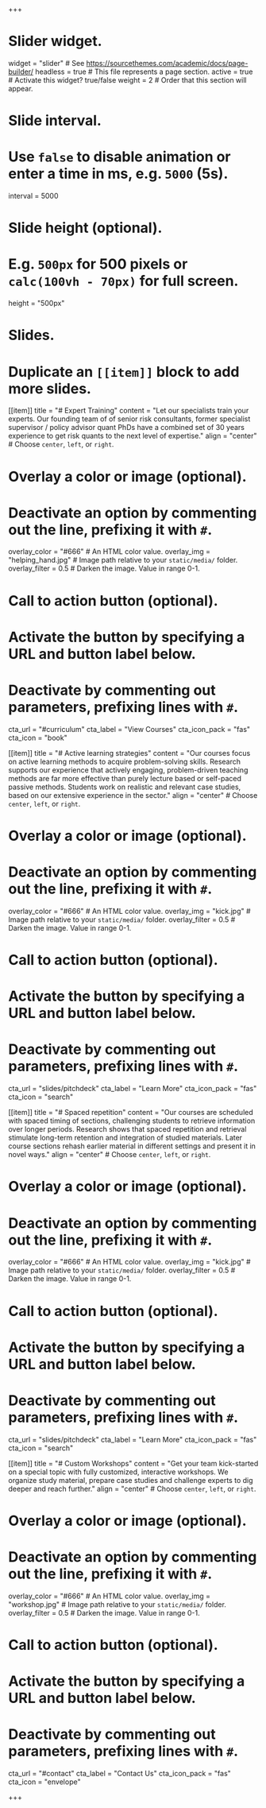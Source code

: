 +++
# Slider widget.
widget = "slider"  # See https://sourcethemes.com/academic/docs/page-builder/
headless = true  # This file represents a page section.
active = true  # Activate this widget? true/false
weight = 2  # Order that this section will appear.

# Slide interval.
# Use `false` to disable animation or enter a time in ms, e.g. `5000` (5s).
interval = 5000

# Slide height (optional).
# E.g. `500px` for 500 pixels or `calc(100vh - 70px)` for full screen.
height = "500px"

# Slides.
# Duplicate an `[[item]]` block to add more slides.
[[item]]
  title = "# Expert Training"
  content = "Let our specialists train your experts. Our founding team of of senior risk consultants, former specialist supervisor / policy advisor quant PhDs have a combined set of 30 years experience to get risk quants to the next level of expertise."
  align = "center"  # Choose `center`, `left`, or `right`.

  # Overlay a color or image (optional).
  #   Deactivate an option by commenting out the line, prefixing it with `#`.
  overlay_color = "#666"  # An HTML color value.
  overlay_img = "helping_hand.jpg"  # Image path relative to your `static/media/` folder.
  overlay_filter = 0.5  # Darken the image. Value in range 0-1.

  # Call to action button (optional).
  #   Activate the button by specifying a URL and button label below.
  #   Deactivate by commenting out parameters, prefixing lines with `#`.
  cta_url = "#curriculum"
  cta_label = "View Courses"
  cta_icon_pack = "fas"
  cta_icon = "book"

[[item]]
  title = "# Active learning strategies"
  content = "Our courses focus on active learning methods to acquire problem-solving skills. Research supports our experience that actively engaging, problem-driven teaching methods are far more effective than purely lecture based or self-paced passive methods. Students work on realistic and relevant case studies, based on our extensive experience in the sector."
  align = "center"  # Choose `center`, `left`, or `right`.

  # Overlay a color or image (optional).
  #   Deactivate an option by commenting out the line, prefixing it with `#`.
  overlay_color = "#666"  # An HTML color value.
  overlay_img = "kick.jpg"  # Image path relative to your `static/media/` folder.
  overlay_filter = 0.5  # Darken the image. Value in range 0-1.

  # Call to action button (optional).
  #   Activate the button by specifying a URL and button label below.
  #   Deactivate by commenting out parameters, prefixing lines with `#`.
  cta_url = "slides/pitchdeck"
  cta_label = "Learn More"
  cta_icon_pack = "fas"
  cta_icon = "search"

[[item]]
  title = "# Spaced repetition"
  content = "Our courses are scheduled with spaced timing of sections, challenging students to retrieve information over longer periods. Research shows that spaced repetition and retrieval stimulate long-term retention and integration of studied materials. Later course sections rehash earlier material in different settings and present it in novel ways."
  align = "center"  # Choose `center`, `left`, or `right`.

  # Overlay a color or image (optional).
  #   Deactivate an option by commenting out the line, prefixing it with `#`.
  overlay_color = "#666"  # An HTML color value.
  overlay_img = "kick.jpg"  # Image path relative to your `static/media/` folder.
  overlay_filter = 0.5  # Darken the image. Value in range 0-1.

  # Call to action button (optional).
  #   Activate the button by specifying a URL and button label below.
  #   Deactivate by commenting out parameters, prefixing lines with `#`.
  cta_url = "slides/pitchdeck"
  cta_label = "Learn More"
  cta_icon_pack = "fas"
  cta_icon = "search"

[[item]]
  title = "# Custom Workshops"
  content = "Get your team kick-started on a special topic with fully customized, interactive workshops. We organize study material, prepare case studies and challenge experts to dig deeper and reach further."
  align = "center"  # Choose `center`, `left`, or `right`.

  # Overlay a color or image (optional).
  #   Deactivate an option by commenting out the line, prefixing it with `#`.
  overlay_color = "#666"  # An HTML color value.
  overlay_img = "workshop.jpg"  # Image path relative to your `static/media/` folder.
  overlay_filter = 0.5  # Darken the image. Value in range 0-1.

  # Call to action button (optional).
  #   Activate the button by specifying a URL and button label below.
  #   Deactivate by commenting out parameters, prefixing lines with `#`.
  cta_url = "#contact"
  cta_label = "Contact Us"
  cta_icon_pack = "fas"
  cta_icon = "envelope"


+++
